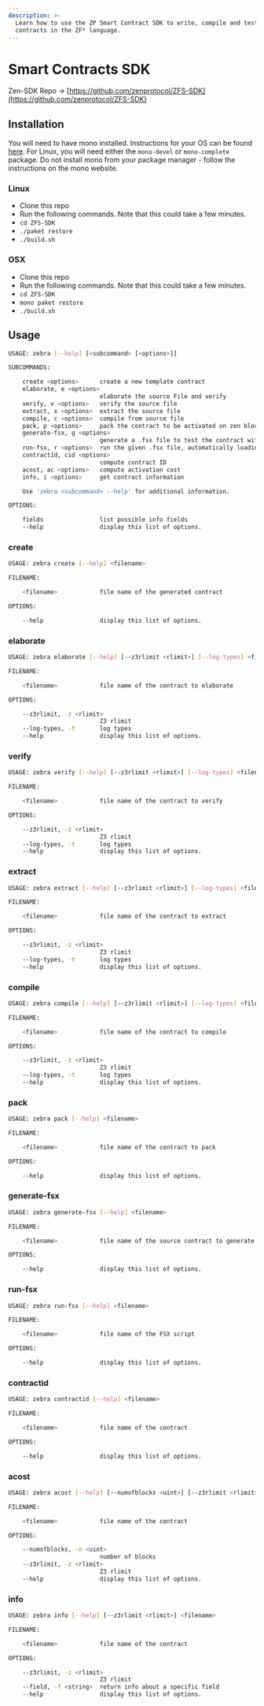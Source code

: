 ```yaml
---
description: >-
  Learn how to use the ZP Smart Contract SDK to write, compile and test smart
  contracts in the ZF* language.
---
```


# Smart Contracts SDK

Zen-SDK Repo -&gt; [https://github.com/zenprotocol/ZFS-SDK](https://github.com/zenprotocol/ZFS-SDK)

## Installation

You will need to have mono installed. Instructions for your OS can be found [here](http://www.mono-project.com/download/). For Linux, you will need either the `mono-devel` or `mono-complete` package. Do not install mono from your package manager - follow the instructions on the mono website.

### Linux

* Clone this repo
* Run the following commands. Note that this could take a few minutes.
* `cd ZFS-SDK`
* `./paket restore`
* `./build.sh`

### OSX

* Clone this repo
* Run the following commands. Note that this could take a few minutes.
* `cd ZFS-SDK`
* `mono paket restore`
* `./build.sh`

## Usage

```bash
USAGE: zebra [--help] [<subcommand> [<options>]]

SUBCOMMANDS:

    create <options>      create a new template contract
    elaborate, e <options>
                          elaborate the source File and verify
    verify, v <options>   verify the source file
    extract, x <options>  extract the source file
    compile, c <options>  compile from source file
    pack, p <options>     pack the contract to be activated on zen blockchain
    generate-fsx, g <options>
                          generate a .fsx file to test the contract with
    run-fsx, r <options>  run the given .fsx file, automatically loading Zen dlls
    contractid, cid <options>
                          compute contract ID
    acost, ac <options>   compute activation cost
    info, i <options>     get contract information

    Use 'zebra <subcommand> --help' for additional information.

OPTIONS:

    fields                list possible info fields
    --help                display this list of options.
```

### create

```bash
USAGE: zebra create [--help] <filename>

FILENAME:

    <filename>            file name of the generated contract

OPTIONS:

    --help                display this list of options.
```

### elaborate

```bash
USAGE: zebra elaborate [--help] [--z3rlimit <rlimit>] [--log-types] <filename>

FILENAME:

    <filename>            file name of the contract to elaborate

OPTIONS:

    --z3rlimit, -z <rlimit>
                          Z3 rlimit
    --log-types, -t       log types
    --help                display this list of options.
```

### verify

```bash
USAGE: zebra verify [--help] [--z3rlimit <rlimit>] [--log-types] <filename>

FILENAME:

    <filename>            file name of the contract to verify

OPTIONS:

    --z3rlimit, -z <rlimit>
                          Z3 rlimit
    --log-types, -t       log types
    --help                display this list of options.
```

### extract

```bash
USAGE: zebra extract [--help] [--z3rlimit <rlimit>] [--log-types] <filename>

FILENAME:

    <filename>            file name of the contract to extract

OPTIONS:

    --z3rlimit, -z <rlimit>
                          Z3 rlimit
    --log-types, -t       log types
    --help                display this list of options.
```

### compile

```bash
USAGE: zebra compile [--help] [--z3rlimit <rlimit>] [--log-types] <filename>

FILENAME:

    <filename>            file name of the contract to compile

OPTIONS:

    --z3rlimit, -z <rlimit>
                          Z3 rlimit
    --log-types, -t       log types
    --help                display this list of options.
```

### pack

```bash
USAGE: zebra pack [--help] <filename>

FILENAME:

    <filename>            file name of the contract to pack

OPTIONS:

    --help                display this list of options.
```

### generate-fsx

```bash
USAGE: zebra generate-fsx [--help] <filename>

FILENAME:

    <filename>            file name of the source contract to generate FSX script from

OPTIONS:

    --help                display this list of options.
```

### run-fsx

```bash
USAGE: zebra run-fsx [--help] <filename>

FILENAME:

    <filename>            file name of the FSX script

OPTIONS:

    --help                display this list of options.
```

### contractid

```bash
USAGE: zebra contractid [--help] <filename>

FILENAME:

    <filename>            file name of the contract

OPTIONS:

    --help                display this list of options.
```

### acost

```bash
USAGE: zebra acost [--help] [--numofblocks <uint>] [--z3rlimit <rlimit>] <filename>

FILENAME:

    <filename>            file name of the contract

OPTIONS:

    --numofblocks, -n <uint>
                          number of blocks
    --z3rlimit, -z <rlimit>
                          Z3 rlimit
    --help                display this list of options.
```

### info

```bash
USAGE: zebra info [--help] [--z3rlimit <rlimit>] <filename>

FILENAME:

    <filename>            file name of the contract

OPTIONS:

    --z3rlimit, -z <rlimit>
                          Z3 rlimit
    --field, -f <string>  return info about a specific field
    --help                display this list of options.
```

